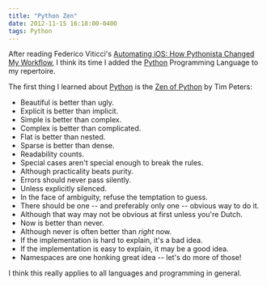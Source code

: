 ```yaml
---
title: "Python Zen"
date: 2012-11-15 16:18:00-0400
tags: Python
---
```


After reading Federico Viticci's [Automating iOS: How Pythonista Changed My Workflow](http://www.macstories.net/stories/automating-ios-how-pythonista-changed-my-workflow/), I think its time I added the [Python](http://www.python.org) Programming Language to my repertoire.

The first thing I learned about [Python](http://www.python.org) is the [Zen of Python](http://www.python.org/dev/peps/pep-0020/) by Tim Peters:

- Beautiful is better than ugly.
- Explicit is better than implicit.
- Simple is better than complex.
- Complex is better than complicated.
- Flat is better than nested.
- Sparse is better than dense.
- Readability counts.
- Special cases aren't special enough to break the rules.
- Although practicality beats purity.
- Errors should never pass silently.
- Unless explicitly silenced.
- In the face of ambiguity, refuse the temptation to guess.
- There should be one -- and preferably only one -- obvious way to do it.
- Although that way may not be obvious at first unless you're Dutch.
- Now is better than never.
- Although never is often better than *right* now.
- If the implementation is hard to explain, it's a bad idea.
- If the implementation is easy to explain, it may be a good idea.
- Namespaces are one honking great idea -- let's do more of those!

I think this really applies to all languages and programming in general.


